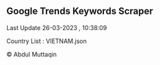 

## Google Trends Keywords Scraper 
 
Last Update 26-03-2023 , 10:38:09

Country List :
VIETNAM.json



© Abdul Muttaqin 
